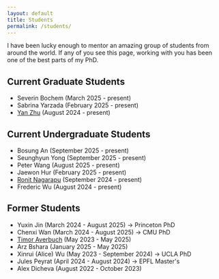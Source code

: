 ```yaml
---
layout: default
title: Students
permalink: /students/
---
```


I have been lucky enough to mentor an amazing group of students from around the
world. If any of you see this page, working with you has been one of the best
parts of my PhD.

## Current Graduate Students

- Severin Bochem (March 2025 - present)
- Sabrina Yarzada (February 2025 - present)
- [Yan Zhu](https://zhuyan0619.github.io) (August 2024 - present)

## Current Undergraduate Students

- Bosung An (September 2025 - present)
- Seunghyun Yong (September 2025 - present)
- Peter Wang (August 2025 - present)
- Jaewon Hur (February 2025 - present)
- [Ronit Nagarapu](https://ronitnag04.github.io/) (September 2024 - present)
- Frederic Wu (August 2024 - present)

## Former Students

- Yuxin Jin (March 2024 - August 2025) &rarr; Princeton PhD
- Chenxi Wan (March 2024 - August 2025) &rarr; CMU PhD
- [Timor Averbuch](https://averbu.ch/) (May 2023 - May 2025)
- Arz Bshara (January 2025 - May 2025)
- Xinrui (Alice) Wu (May 2023 - September 2024) &rarr; UCLA PhD
- Jules Peyrat (April 2024 - August 2024) &rarr; EPFL Master's
- Alex Dicheva (August 2022 - October 2023)

